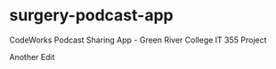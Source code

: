 # surgery-podcast-app
CodeWorks Podcast Sharing App - Green River College IT 355 Project

Another Edit